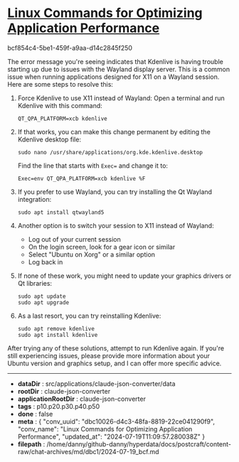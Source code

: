 # [Linux Commands for Optimizing Application Performance](https://claude.ai/chat/dbc10026-d4c3-48fa-8819-22ce041290f9)

bcf854c4-5be1-459f-a9aa-d14c2845f250

 The error message you're seeing indicates that Kdenlive is having trouble starting up due to issues with the Wayland display server. This is a common issue when running applications designed for X11 on a Wayland session. Here are some steps to resolve this:

1. Force Kdenlive to use X11 instead of Wayland:
   Open a terminal and run Kdenlive with this command:
   ```
   QT_QPA_PLATFORM=xcb kdenlive
   ```

2. If that works, you can make this change permanent by editing the Kdenlive desktop file:
   ```
   sudo nano /usr/share/applications/org.kde.kdenlive.desktop
   ```
   Find the line that starts with `Exec=` and change it to:
   ```
   Exec=env QT_QPA_PLATFORM=xcb kdenlive %F
   ```

3. If you prefer to use Wayland, you can try installing the Qt Wayland integration:
   ```
   sudo apt install qtwayland5
   ```

4. Another option is to switch your session to X11 instead of Wayland:
   - Log out of your current session
   - On the login screen, look for a gear icon or similar
   - Select "Ubuntu on Xorg" or a similar option
   - Log back in

5. If none of these work, you might need to update your graphics drivers or Qt libraries:
   ```
   sudo apt update
   sudo apt upgrade
   ```

6. As a last resort, you can try reinstalling Kdenlive:
   ```
   sudo apt remove kdenlive
   sudo apt install kdenlive
   ```

After trying any of these solutions, attempt to run Kdenlive again. If you're still experiencing issues, please provide more information about your Ubuntu version and graphics setup, and I can offer more specific advice.

---

* **dataDir** : src/applications/claude-json-converter/data
* **rootDir** : claude-json-converter
* **applicationRootDir** : claude-json-converter
* **tags** : p10.p20.p30.p40.p50
* **done** : false
* **meta** : {
  "conv_uuid": "dbc10026-d4c3-48fa-8819-22ce041290f9",
  "conv_name": "Linux Commands for Optimizing Application Performance",
  "updated_at": "2024-07-19T11:09:57.280038Z"
}
* **filepath** : /home/danny/github-danny/hyperdata/docs/postcraft/content-raw/chat-archives/md/dbc1/2024-07-19_bcf.md